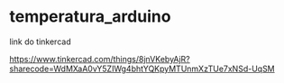 # temperatura_arduino

link do tinkercad

https://www.tinkercad.com/things/8jnVKebyAjR?sharecode=WdMXaA0vY5ZIWg4bhtYQKpyMTUnmXzTUe7xNSd-UqSM
